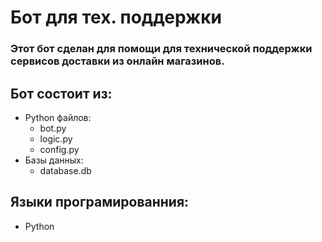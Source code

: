 # Бот для тех. поддержки
### Этот бот сделан для помощи для технической поддержки сервисов доставки из онлайн магазинов.
## Бот состоит из:
  - Python файлов:
      - bot.py
      - logic.py
      - config.py
  - Базы данных:
      - database.db
## Языки програмированния:
  - Python


